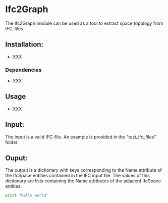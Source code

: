 # Ifc2Graph

The Ifc2Graph module can be used as a tool to extract space topology from IFC-files. 



## Installation:
- XXX


### Dependencies
- XXX


## Usage 
- XXX

## Input:
The input is a valid IFC-file. An example is provided in the "test_ifc_files" folder.

## Ouput:
The output is a dictionary with keys corresponding to the Name attribute of the IfcSpace entities contained in the IFC input file.
The values of this dictionary are lists containing the Name attributes of the adjacent IfcSpace entities.

```python
print "hello world"
```